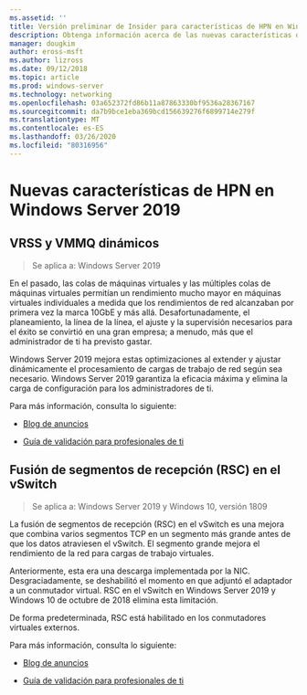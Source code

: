 ```yaml
---
ms.assetid: ''
title: Versión preliminar de Insider para características de HPN en Windows Server 2019
description: Obtenga información acerca de las nuevas características de red de alto rendimiento en Windows Server 2019.
manager: dougkim
author: eross-msft
ms.author: lizross
ms.date: 09/12/2018
ms.topic: article
ms.prod: windows-server
ms.technology: networking
ms.openlocfilehash: 03a652372fd86b11a87863330bf9536a28367167
ms.sourcegitcommit: da7b9bce1eba369bcd156639276f6899714e279f
ms.translationtype: MT
ms.contentlocale: es-ES
ms.lasthandoff: 03/26/2020
ms.locfileid: "80316956"
---
```

# <a name="new-hpn-features-in-windows-server-2019"></a>Nuevas características de HPN en Windows Server 2019


## <a name="dynamic-vrss-and-vmmq"></a>VRSS y VMMQ dinámicos

>Se aplica a: Windows Server 2019

En el pasado, las colas de máquinas virtuales y las múltiples colas de máquinas virtuales permitían un rendimiento mucho mayor en máquinas virtuales individuales a medida que los rendimientos de red alcanzaban por primera vez la marca 10GbE y más allá. Desafortunadamente, el planeamiento, la línea de la línea, el ajuste y la supervisión necesarios para el éxito se convirtió en una gran empresa; a menudo, más que el administrador de ti ha previsto gastar. 

Windows Server 2019 mejora estas optimizaciones al extender y ajustar dinámicamente el procesamiento de cargas de trabajo de red según sea necesario. Windows Server 2019 garantiza la eficacia máxima y elimina la carga de configuración para los administradores de ti.

Para más información, consulta lo siguiente:

-   [Blog de anuncios](https://blogs.technet.microsoft.com/networking/2018/08/22/netperf4vw/)

-   [Guía de validación para profesionales de ti](https://aka.ms/DVMMQ-Validation)

## <a name="receive-segment-coalescing-rsc-in-the-vswitch"></a>Fusión de segmentos de recepción (RSC) en el vSwitch

>Se aplica a: Windows Server 2019 y Windows 10, versión 1809

La fusión de segmentos de recepción (RSC) en el vSwitch es una mejora que combina varios segmentos TCP en un segmento más grande antes de que los datos atraviesen el vSwitch. El segmento grande mejora el rendimiento de la red para cargas de trabajo virtuales.

Anteriormente, esta era una descarga implementada por la NIC. Desgraciadamente, se deshabilitó el momento en que adjuntó el adaptador a un conmutador virtual. RSC en el vSwitch en Windows Server 2019 y Windows 10 de octubre de 2018 elimina esta limitación.

De forma predeterminada, RSC está habilitado en los conmutadores virtuales externos.

Para más información, consulta lo siguiente:

-  [Blog de anuncios](https://blogs.technet.microsoft.com/networking/2018/08/22/netperf4vw/)

-  [Guía de validación para profesionales de ti](https://aka.ms/RSC-Validation)
